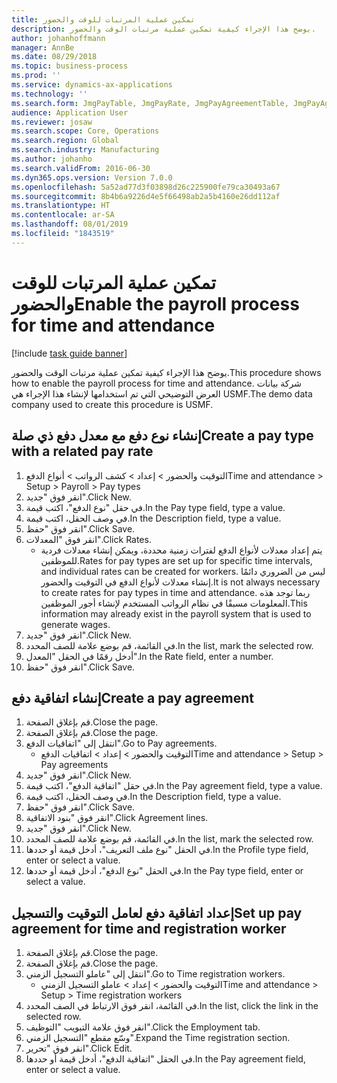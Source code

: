 ```yaml
---
title: تمكين عملية المرتبات للوقت والحضور
description: يوضح هذا الإجراء كيفية تمكين عملية مرتبات الوقت والحضور‬.
author: johanhoffmann
manager: AnnBe
ms.date: 08/29/2018
ms.topic: business-process
ms.prod: ''
ms.service: dynamics-ax-applications
ms.technology: ''
ms.search.form: JmgPayTable, JmgPayRate, JmgPayAgreementTable, JmgPayAgreementLine, HcmWorker
audience: Application User
ms.reviewer: josaw
ms.search.scope: Core, Operations
ms.search.region: Global
ms.search.industry: Manufacturing
ms.author: johanho
ms.search.validFrom: 2016-06-30
ms.dyn365.ops.version: Version 7.0.0
ms.openlocfilehash: 5a52ad77d3f03898d26c225900fe79ca30493a67
ms.sourcegitcommit: 8b4b6a9226d4e5f66498ab2a5b4160e26dd112af
ms.translationtype: HT
ms.contentlocale: ar-SA
ms.lasthandoff: 08/01/2019
ms.locfileid: "1843519"
---
```

# <a name="enable-the-payroll-process-for-time-and-attendance"></a><span data-ttu-id="d1c2f-103">تمكين عملية المرتبات للوقت والحضور</span><span class="sxs-lookup"><span data-stu-id="d1c2f-103">Enable the payroll process for time and attendance</span></span>

[!include [task guide banner](../../includes/task-guide-banner.md)]

<span data-ttu-id="d1c2f-104">يوضح هذا الإجراء كيفية تمكين عملية مرتبات الوقت والحضور‬.</span><span class="sxs-lookup"><span data-stu-id="d1c2f-104">This procedure shows how to enable the payroll process for time and attendance.</span></span> <span data-ttu-id="d1c2f-105">شركة بيانات العرض التوضيحي التي تم استخدامها لإنشاء هذا الإجراء هي USMF.</span><span class="sxs-lookup"><span data-stu-id="d1c2f-105">The demo data company used to create this procedure is USMF.</span></span>


## <a name="create-a-pay-type-with-a-related-pay-rate"></a><span data-ttu-id="d1c2f-106">إنشاء نوع دفع مع معدل دفع ذي صلة</span><span class="sxs-lookup"><span data-stu-id="d1c2f-106">Create a pay type with a related pay rate</span></span>
1. <span data-ttu-id="d1c2f-107">التوقيت والحضور > إعداد > كشف الرواتب‬ > أنواع الدفع</span><span class="sxs-lookup"><span data-stu-id="d1c2f-107">Time and attendance > Setup > Payroll > Pay types</span></span>
2. <span data-ttu-id="d1c2f-108">انقر فوق "جديد".</span><span class="sxs-lookup"><span data-stu-id="d1c2f-108">Click New.</span></span>
3. <span data-ttu-id="d1c2f-109">في حقل "نوع الدفع"، اكتب قيمة.</span><span class="sxs-lookup"><span data-stu-id="d1c2f-109">In the Pay type field, type a value.</span></span>
4. <span data-ttu-id="d1c2f-110">في وصف الحقل، اكتب قيمة.</span><span class="sxs-lookup"><span data-stu-id="d1c2f-110">In the Description field, type a value.</span></span>
5. <span data-ttu-id="d1c2f-111">انقر فوق "حفظ".</span><span class="sxs-lookup"><span data-stu-id="d1c2f-111">Click Save.</span></span>
6. <span data-ttu-id="d1c2f-112">انقر فوق "المعدلات‬".</span><span class="sxs-lookup"><span data-stu-id="d1c2f-112">Click Rates.</span></span>
    * <span data-ttu-id="d1c2f-113">يتم إعداد معدلات لأنواع الدفع لفترات زمنية محددة، ويمكن إنشاء معدلات فردية للموظفين.</span><span class="sxs-lookup"><span data-stu-id="d1c2f-113">Rates for pay types are set up for specific time intervals, and individual rates can be created for workers.</span></span> <span data-ttu-id="d1c2f-114">ليس من الضروري دائمًا إنشاء معدلات لأنواع الدفع في التوقيت والحضور.</span><span class="sxs-lookup"><span data-stu-id="d1c2f-114">It is not always necessary to create rates for pay types in time and attendance.</span></span> <span data-ttu-id="d1c2f-115">ربما توجد هذه المعلومات مسبقًا في نظام الرواتب المستخدم لإنشاء أجور الموظفين.</span><span class="sxs-lookup"><span data-stu-id="d1c2f-115">This information may already exist in the payroll system that is used to generate wages.</span></span>  
7. <span data-ttu-id="d1c2f-116">انقر فوق "جديد".</span><span class="sxs-lookup"><span data-stu-id="d1c2f-116">Click New.</span></span>
8. <span data-ttu-id="d1c2f-117">في القائمة، قم بوضع علامة للصف المحدد.</span><span class="sxs-lookup"><span data-stu-id="d1c2f-117">In the list, mark the selected row.</span></span>
9. <span data-ttu-id="d1c2f-118">أدخل رقمًا في الحقل "المعدل‬".</span><span class="sxs-lookup"><span data-stu-id="d1c2f-118">In the Rate field, enter a number.</span></span>
10. <span data-ttu-id="d1c2f-119">انقر فوق "حفظ".</span><span class="sxs-lookup"><span data-stu-id="d1c2f-119">Click Save.</span></span>

## <a name="create-a-pay-agreement"></a><span data-ttu-id="d1c2f-120">إنشاء اتفاقية دفع</span><span class="sxs-lookup"><span data-stu-id="d1c2f-120">Create a pay agreement</span></span>
1. <span data-ttu-id="d1c2f-121">قم بإغلاق الصفحة.</span><span class="sxs-lookup"><span data-stu-id="d1c2f-121">Close the page.</span></span>
2. <span data-ttu-id="d1c2f-122">قم بإغلاق الصفحة.</span><span class="sxs-lookup"><span data-stu-id="d1c2f-122">Close the page.</span></span>
3. <span data-ttu-id="d1c2f-123">انتقل إلى "اتفاقيات الدفع".</span><span class="sxs-lookup"><span data-stu-id="d1c2f-123">Go to Pay agreements.</span></span>
    * <span data-ttu-id="d1c2f-124">التوقيت والحضور > إعداد > اتفاقيات الدفع</span><span class="sxs-lookup"><span data-stu-id="d1c2f-124">Time and attendance > Setup > Pay agreements</span></span>  
4. <span data-ttu-id="d1c2f-125">انقر فوق "جديد".</span><span class="sxs-lookup"><span data-stu-id="d1c2f-125">Click New.</span></span>
5. <span data-ttu-id="d1c2f-126">في حقل "اتفاقية الدفع"، اكتب قيمة.</span><span class="sxs-lookup"><span data-stu-id="d1c2f-126">In the Pay agreement field, type a value.</span></span>
6. <span data-ttu-id="d1c2f-127">في وصف الحقل، اكتب قيمة.</span><span class="sxs-lookup"><span data-stu-id="d1c2f-127">In the Description field, type a value.</span></span>
7. <span data-ttu-id="d1c2f-128">انقر فوق "حفظ".</span><span class="sxs-lookup"><span data-stu-id="d1c2f-128">Click Save.</span></span>
8. <span data-ttu-id="d1c2f-129">انقر فوق "بنود الاتفاقية".</span><span class="sxs-lookup"><span data-stu-id="d1c2f-129">Click Agreement lines.</span></span>
9. <span data-ttu-id="d1c2f-130">انقر فوق "جديد".</span><span class="sxs-lookup"><span data-stu-id="d1c2f-130">Click New.</span></span>
10. <span data-ttu-id="d1c2f-131">في القائمة، قم بوضع علامة للصف المحدد.</span><span class="sxs-lookup"><span data-stu-id="d1c2f-131">In the list, mark the selected row.</span></span>
11. <span data-ttu-id="d1c2f-132">في الحقل "نوع ملف التعريف‬"، أدخل قيمة أو حددها.</span><span class="sxs-lookup"><span data-stu-id="d1c2f-132">In the Profile type field, enter or select a value.</span></span>
12. <span data-ttu-id="d1c2f-133">في الحقل "نوع الدفع"، أدخل قيمة أو حددها.</span><span class="sxs-lookup"><span data-stu-id="d1c2f-133">In the Pay type field, enter or select a value.</span></span>

## <a name="set-up-pay-agreement-for-time-and-registration-worker"></a><span data-ttu-id="d1c2f-134">إعداد اتفاقية دفع لعامل التوقيت والتسجيل</span><span class="sxs-lookup"><span data-stu-id="d1c2f-134">Set up pay agreement for time and registration worker</span></span>
1. <span data-ttu-id="d1c2f-135">قم بإغلاق الصفحة.</span><span class="sxs-lookup"><span data-stu-id="d1c2f-135">Close the page.</span></span>
2. <span data-ttu-id="d1c2f-136">قم بإغلاق الصفحة.</span><span class="sxs-lookup"><span data-stu-id="d1c2f-136">Close the page.</span></span>
3. <span data-ttu-id="d1c2f-137">انتقل إلى "عاملو التسجيل الزمني".</span><span class="sxs-lookup"><span data-stu-id="d1c2f-137">Go to Time registration workers.</span></span>
    * <span data-ttu-id="d1c2f-138">التوقيت والحضور > إعداد > عاملو التسجيل الزمني‬</span><span class="sxs-lookup"><span data-stu-id="d1c2f-138">Time and attendance > Setup > Time registration workers</span></span>  
4. <span data-ttu-id="d1c2f-139">في القائمة، انقر فوق الارتباط في الصف المحدد.</span><span class="sxs-lookup"><span data-stu-id="d1c2f-139">In the list, click the link in the selected row.</span></span>
5. <span data-ttu-id="d1c2f-140">انقر فوق علامة التبويب "التوظيف‬‬".</span><span class="sxs-lookup"><span data-stu-id="d1c2f-140">Click the Employment tab.</span></span>
6. <span data-ttu-id="d1c2f-141">وسّع مقطع "التسجيل الزمني‬".</span><span class="sxs-lookup"><span data-stu-id="d1c2f-141">Expand the Time registration section.</span></span>
7. <span data-ttu-id="d1c2f-142">انقر فوق "تحرير".</span><span class="sxs-lookup"><span data-stu-id="d1c2f-142">Click Edit.</span></span>
8. <span data-ttu-id="d1c2f-143">في الحقل "اتفاقية الدفع"، أدخل قيمة أو حددها.</span><span class="sxs-lookup"><span data-stu-id="d1c2f-143">In the Pay agreement field, enter or select a value.</span></span>

